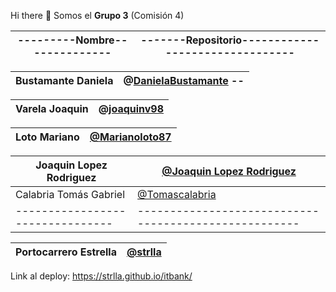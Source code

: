 Hi there 👋 Somos el **Grupo 3** (Comisión 4)

|---------**Nombre**--------------|-------**Repositorio**--------------------------------|
| --------------------------------| -----------------------------------------------------|

| Bustamante Daniela|@[DanielaBustamante]([url](https://github.com/DanielaBustamante)) --|
| --------------------------------| -----------------------------------------------------|

| Varela Joaquin |@[joaquinv98]([uhttps://github.com/joaquinv98rl])|
| --------------------------------| -----------------------------------------------------|

|Loto Mariano  | [@Marianoloto87]([(https://github.com/Marianoloto87)])|
| --------------------------------| -----------------------------------------------------|

|Joaquin Lopez Rodriguez| [@Joaquin Lopez Rodriguez]([(https://github.com/JoaquinLopezRodriguez)])|
| --------------------------------| -----------------------------------------------------|
|Calabria Tomás Gabriel|[@Tomascalabria]([(https://github.com/Tomascalabria)])|
| --------------------------------| -----------------------------------------------------|

|Portocarrero Estrella| [@strlla]([(https://github.com/strlla)])|
| -------------------------- | ---------------------------------------|




Link al deploy: https://strlla.github.io/itbank/
